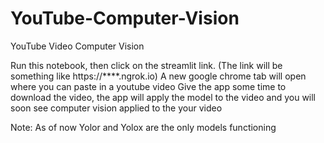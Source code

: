 # YouTube-Computer-Vision
YouTube Video Computer Vision

Run this notebook, then click on the streamlit link. (The link will be something like https://****.ngrok.io)
A new google chrome tab will open where you can paste in a youtube video
Give the app some time to download the video, the app will apply the model to the video and you will soon see computer vision applied to the your video


Note: As of now Yolor and Yolox are the only models functioning
